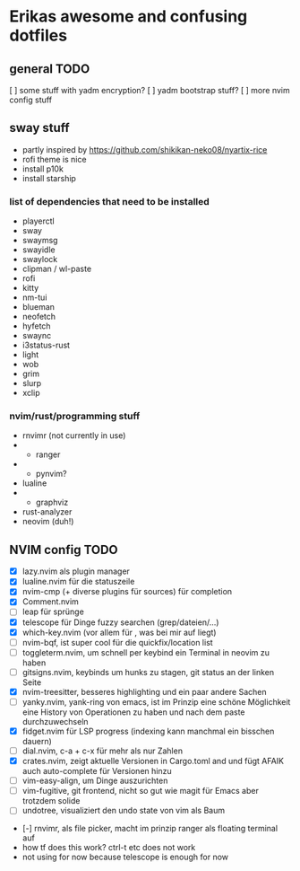 # Erikas awesome and confusing dotfiles

## general TODO

[ ] some stuff with yadm encryption?
[ ] yadm bootstrap stuff?
[ ] more nvim config stuff

## sway stuff

- partly inspired by https://github.com/shikikan-neko08/nyartix-rice
- rofi theme is nice
- install p10k
- install starship

### list of dependencies that need to be installed

- playerctl
- sway
- swaymsg
- swayidle
- swaylock
- clipman / wl-paste
- rofi
- kitty
- nm-tui
- blueman
- neofetch
- hyfetch
- swaync
- i3status-rust
- light
- wob
- grim
- slurp
- xclip

### nvim/rust/programming stuff
- rnvimr (not currently in use)
- - ranger
- - pynvim?
- lualine
- - graphviz
- rust-analyzer
- neovim (duh!)


## NVIM config TODO
- [x] lazy.nvim als plugin manager
- [x] lualine.nvim für die statuszeile
- [x] nvim-cmp (+ diverse plugins für sources) für completion
- [x] Comment.nvim
- [ ] leap für sprünge
- [x] telescope für Dinge fuzzy searchen (grep/dateien/...)
- [x] which-key.nvim (vor allem für <leader>, was bei mir auf <SPC> liegt)
- [ ] nvim-bqf, ist super cool für die quickfix/location list
- [ ] toggleterm.nvim, um schnell per keybind ein Terminal in neovim zu haben
- [ ] gitsigns.nvim, keybinds um hunks zu stagen, git status an der linken Seite
- [x] nvim-treesitter, besseres highlighting und ein paar andere Sachen
- [ ] yanky.nvim, yank-ring von emacs, ist im Prinzip eine schöne Möglichkeit eine History von Operationen zu haben und nach dem paste durchzuwechseln
- [x] fidget.nvim für LSP progress (indexing kann manchmal ein bisschen dauern)
- [ ] dial.nvim, c-a + c-x für mehr als nur Zahlen
- [x] crates.nvim, zeigt aktuelle Versionen in Cargo.toml and und fügt AFAIK auch auto-complete für Versionen hinzu
- [ ] vim-easy-align, um Dinge auszurichten
- [ ] vim-fugitive, git frontend, nicht so gut wie magit für Emacs aber trotzdem solide
- [ ] undotree, visualiziert den undo state von vim als Baum
- [-] rnvimr, als file picker, macht im prinzip ranger als floating terminal auf
- how tf does this work? ctrl-t etc does not work
- not using for now because telescope is enough for now



